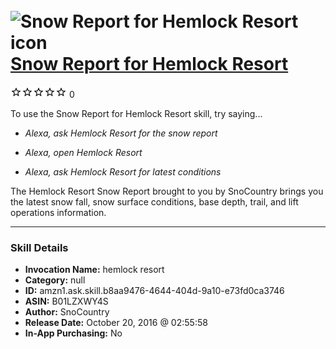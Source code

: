 # &nbsp;<img src="skill_icon" alt="Snow Report for Hemlock Resort icon" width="36"> [Snow Report for Hemlock Resort](http://alexa.amazon.com/#skills/amzn1.ask.skill.b8aa9476-4644-404d-9a10-e73fd0ca3746)
![0 stars](../../images/ic_star_border_black_18dp_1x.png)![0 stars](../../images/ic_star_border_black_18dp_1x.png)![0 stars](../../images/ic_star_border_black_18dp_1x.png)![0 stars](../../images/ic_star_border_black_18dp_1x.png)![0 stars](../../images/ic_star_border_black_18dp_1x.png) 0

To use the Snow Report for Hemlock Resort skill, try saying...

* *Alexa, ask Hemlock Resort for the snow report*

* *Alexa, open Hemlock Resort*

* *Alexa, ask Hemlock Resort for latest conditions*

The Hemlock Resort Snow Report brought to you by SnoCountry brings you the latest snow fall, snow surface conditions,  base depth, trail, and lift operations information.

***

### Skill Details

* **Invocation Name:** hemlock resort
* **Category:** null
* **ID:** amzn1.ask.skill.b8aa9476-4644-404d-9a10-e73fd0ca3746
* **ASIN:** B01LZXWY4S
* **Author:** SnoCountry
* **Release Date:** October 20, 2016 @ 02:55:58
* **In-App Purchasing:** No
